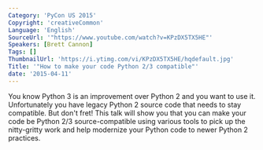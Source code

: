 ```yaml
---
Category: 'PyCon US 2015'
Copyright: 'creativeCommon'
Language: 'English'
SourceUrl: '"https://www.youtube.com/watch?v=KPzDX5TX5HE"'
Speakers: [Brett Cannon]
Tags: []
ThumbnailUrl: 'https://i.ytimg.com/vi/KPzDX5TX5HE/hqdefault.jpg'
Title: '"How to make your code Python 2/3 compatible"'
date: '2015-04-11'
---
```

You know Python 3 is an improvement over Python 2 and you want to use it. Unfortunately you have legacy Python 2 source code that needs to stay compatible. But don't fret! This talk will show you that you can make your code be Python 2/3 source-compatible using various tools to pick up the nitty-gritty work and help modernize your Python code to newer Python 2 practices.

